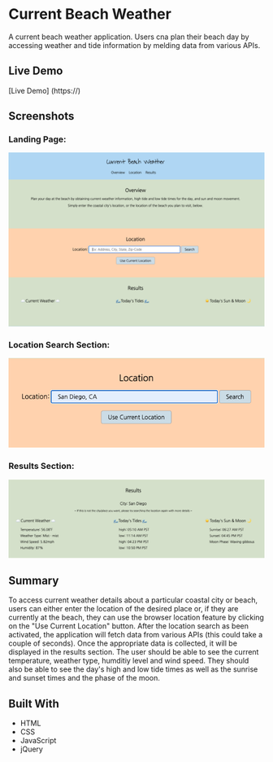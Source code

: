 # Current Beach Weather

A current beach weather application. Users cna plan their beach day by accessing weather and tide information by melding data from various APIs.

## Live Demo

[Live Demo] (https://)

## Screenshots

### Landing Page:

![landing page image](screenshots/landing-page.png)

### Location Search Section:

![location search section image](screenshots/location-search-section.png)

### Results Section:

![results section image](screenshots/results-section.png)

## Summary

To access current weather details about a particular coastal city or beach, users can either enter the location of the desired place or, if they are currently at the beach, they can use the browser location feature by clicking on the "Use Current Location" button. After the location search as been activated, the application will fetch data from various APIs (this could take a couple of seconds). Once the appropriate data is collected, it will be displayed in the results section. The user should be able to see the current temperature, weather type, humditiy level and wind speed. They should also be able to see the day's high and low tide times as well as the sunrise and sunset times and the phase of the moon.

## Built With

* HTML
* CSS
* JavaScript
* jQuery
